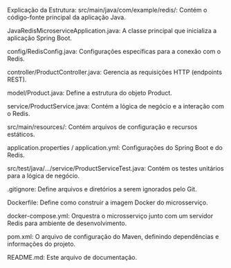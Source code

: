 Explicação da Estrutura:
src/main/java/com/example/redis/: Contém o código-fonte principal da aplicação Java.

JavaRedisMicroserviceApplication.java: A classe principal que inicializa a aplicação Spring Boot.

config/RedisConfig.java: Configurações específicas para a conexão com o Redis.

controller/ProductController.java: Gerencia as requisições HTTP (endpoints REST).

model/Product.java: Define a estrutura do objeto Product.

service/ProductService.java: Contém a lógica de negócio e a interação com o Redis.

src/main/resources/: Contém arquivos de configuração e recursos estáticos.

application.properties / application.yml: Configurações do Spring Boot e do Redis.

src/test/java/.../service/ProductServiceTest.java: Contém os testes unitários para a lógica de negócio.

.gitignore: Define arquivos e diretórios a serem ignorados pelo Git.

Dockerfile: Define como construir a imagem Docker do microsserviço.

docker-compose.yml: Orquestra o microsserviço junto com um servidor Redis para ambiente de desenvolvimento.

pom.xml: O arquivo de configuração do Maven, definindo dependências e informações do projeto.

README.md: Este arquivo de documentação.